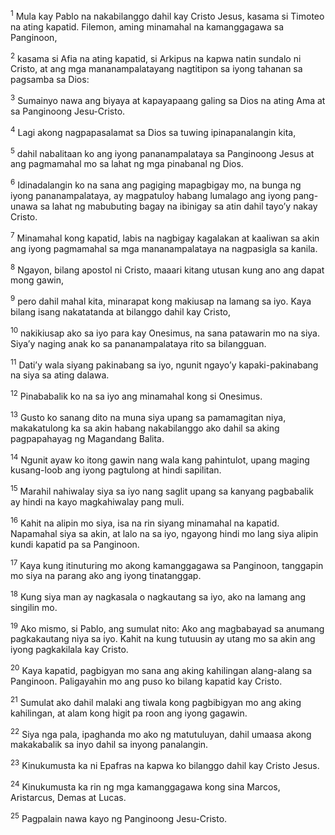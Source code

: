 <sup>1</sup>
Mula kay Pablo na nakabilanggo dahil kay Cristo Jesus, kasama si Timoteo na ating kapatid. Filemon, aming minamahal na kamanggagawa sa Panginoon, 

<sup>2</sup>
kasama si Afia na ating kapatid, si Arkipus na kapwa natin sundalo ni Cristo, at ang mga mananampalatayang nagtitipon sa iyong tahanan sa pagsamba sa Dios: 

<sup>3</sup>
Sumainyo nawa ang biyaya at kapayapaang galing sa Dios na ating Ama at sa Panginoong Jesu-Cristo.

<sup>4</sup>
Lagi akong nagpapasalamat sa Dios sa tuwing ipinapanalangin kita, 

<sup>5</sup>
dahil nabalitaan ko ang iyong pananampalataya sa Panginoong Jesus at ang pagmamahal mo sa lahat ng mga pinabanal ng Dios. 

<sup>6</sup>
Idinadalangin ko na sana ang pagiging mapagbigay mo, na bunga ng iyong pananampalataya, ay magpatuloy habang lumalago ang iyong pang-unawa sa lahat ng mabubuting bagay na ibinigay sa atin dahil tayoʼy nakay Cristo. 

<sup>7</sup>
Minamahal kong kapatid, labis na nagbigay kagalakan at kaaliwan sa akin ang iyong pagmamahal sa mga mananampalataya na nagpasigla sa kanila.

<sup>8</sup>
Ngayon, bilang apostol ni Cristo, maaari kitang utusan kung ano ang dapat mong gawin, 

<sup>9</sup>
pero dahil mahal kita, minarapat kong makiusap na lamang sa iyo. Kaya bilang isang nakatatanda at bilanggo dahil kay Cristo, 

<sup>10</sup>
nakikiusap ako sa iyo para kay Onesimus, na sana patawarin mo na siya. Siyaʼy naging anak ko sa pananampalataya rito sa bilangguan. 

<sup>11</sup>
Datiʼy wala siyang pakinabang sa iyo, ngunit ngayoʼy kapaki-pakinabang na siya sa ating dalawa. 

<sup>12</sup>
Pinababalik ko na sa iyo ang minamahal kong si Onesimus. 

<sup>13</sup>
Gusto ko sanang dito na muna siya upang sa pamamagitan niya, makakatulong ka sa akin habang nakabilanggo ako dahil sa aking pagpapahayag ng Magandang Balita. 

<sup>14</sup>
Ngunit ayaw ko itong gawin nang wala kang pahintulot, upang maging kusang-loob ang iyong pagtulong at hindi sapilitan. 

<sup>15</sup>
Marahil nahiwalay siya sa iyo nang saglit upang sa kanyang pagbabalik ay hindi na kayo magkahiwalay pang muli. 

<sup>16</sup>
Kahit na alipin mo siya, isa na rin siyang minamahal na kapatid. Napamahal siya sa akin, at lalo na sa iyo, ngayong hindi mo lang siya alipin kundi kapatid pa sa Panginoon. 

<sup>17</sup>
Kaya kung itinuturing mo akong kamanggagawa sa Panginoon, tanggapin mo siya na parang ako ang iyong tinatanggap. 

<sup>18</sup>
Kung siya man ay nagkasala o nagkautang sa iyo, ako na lamang ang singilin mo. 

<sup>19</sup>
Ako mismo, si Pablo, ang sumulat nito: Ako ang magbabayad sa anumang pagkakautang niya sa iyo. Kahit na kung tutuusin ay utang mo sa akin ang iyong pagkakilala kay Cristo. 

<sup>20</sup>
Kaya kapatid, pagbigyan mo sana ang aking kahilingan alang-alang sa Panginoon. Paligayahin mo ang puso ko bilang kapatid kay Cristo. 

<sup>21</sup>
Sumulat ako dahil malaki ang tiwala kong pagbibigyan mo ang aking kahilingan, at alam kong higit pa roon ang iyong gagawin. 

<sup>22</sup>
Siya nga pala, ipaghanda mo ako ng matutuluyan, dahil umaasa akong makakabalik sa inyo dahil sa inyong panalangin.

<sup>23</sup>
Kinukumusta ka ni Epafras na kapwa ko bilanggo dahil kay Cristo Jesus. 

<sup>24</sup>
Kinukumusta ka rin ng mga kamanggagawa kong sina Marcos, Aristarcus, Demas at Lucas. 

<sup>25</sup>
Pagpalain nawa kayo ng Panginoong Jesu-Cristo.